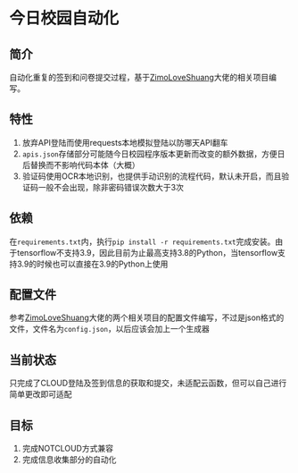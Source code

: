 # 今日校园自动化

## 简介

自动化重复的签到和问卷提交过程，基于[ZimoLoveShuang](https://github.com/ZimoLoveShuang)大佬的相关项目编写。

## 特性

1. 放弃API登陆而使用requests本地模拟登陆以防哪天API翻车
2. `apis.json`存储部分可能随今日校园程序版本更新而改变的额外数据，方便日后替换而不影响代码本体（大概）
3. 验证码使用OCR本地识别，也提供手动识别的流程代码，默认未开启，而且验证码一般不会出现，除非密码错误次数大于3次

## 依赖

在`requirements.txt`内，执行`pip install -r requirements.txt`完成安装。由于tensorflow不支持3.9，因此目前为止最高支持3.8的Python，当tensorflow支持3.9的时候也可以直接在3.9的Python上使用

## 配置文件

参考[ZimoLoveShuang](https://github.com/ZimoLoveShuang)大佬的两个相关项目的配置文件编写，不过是json格式的文件，文件名为`config.json`，以后应该会加上一个生成器

## 当前状态

只完成了CLOUD登陆及签到信息的获取和提交，未适配云函数，但可以自己进行简单更改即可适配

## 目标

1. 完成NOTCLOUD方式兼容
2. 完成信息收集部分的自动化
